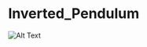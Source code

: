 # Inverted_Pendulum

![Alt Text](https://github.com/Eric-hkust/Inverted_Pendulum.git/example_1.gif)
